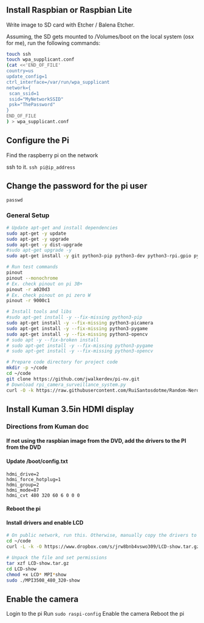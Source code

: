 # 

## Install Raspbian or Raspbian Lite

Write image to SD card with Etcher / Balena Etcher.

Assuming, the SD gets mounted to /Volumes/boot on the local system (osx for me), run the following commands:
```bash
touch ssh
touch wpa_supplicant.conf
(cat <<'END_OF_FILE'
country=us
update_config=1
ctrl_interface=/var/run/wpa_supplicant
network={
 scan_ssid=1
 ssid="MyNetworkSSID"
 psk="ThePassword"
}
END_OF_FILE
) > wpa_supplicant.conf
```

## Configure the Pi

Find the raspberry pi on the network

ssh to it.
`ssh pi@ip_address`

## Change the password for the pi user
`passwd`

### General Setup
```bash
# Update apt-get and install dependencies
sudo apt-get -y update
sudo apt-get -y upgrade
sudo apt-get -y dist-upgrade
#sudo apt-get upgrade -y
sudo apt-get install -y git python3-pip python3-dev python3-rpi.gpio python3-gpiozero

# Run test commands
pinout
pinout --monochrome
# Ex. check pinout on pi 3B+
pinout -r a020d3
# Ex. check pinout on pi zero W
pinout -r 9000c1

# Install tools and libs
#sudo apt-get install -y --fix-missing python3-pip 
sudo apt-get install -y --fix-missing python3-picamera
sudo apt-get install -y --fix-missing python3-pygame
sudo apt-get install -y --fix-missing python3-opencv
# sudo apt -y --fix-broken install
# sudo apt-get install -y --fix-missing python3-pygame
# sudo apt-get install -y --fix-missing python3-opencv

# Prepare code directory for project code
mkdir -p ~/code
cd ~/code
git clone https://github.com/jwalkerdev/pi-nv.git
# Download rpi_camera_surveillance_system.py
curl -O -k https://raw.githubusercontent.com/RuiSantosdotme/Random-Nerd-Tutorials/master/Projects/rpi_camera_surveillance_system.py
```

## Install Kuman 3.5in HDMI display
### Directions from Kuman doc
#### If not using the raspbian image from the DVD, add the drivers to the PI from the DVD

#### Update /boot/config.txt
```
hdmi_drive=2
hdmi_force_hotplug=1
hdmi_group=2
hdmi_mode=87
hdmi_cvt 480 320 60 6 0 0 0
```

#### Reboot the pi

#### Install drivers and enable LCD

```bash
# On public network, run this. Otherwise, manually copy the drivers to the pi
cd ~/code
curl -L -k -O https://www.dropbox.com/s/jrw8bnb4vswo309/LCD-show.tar.gz

# Unpack the file and set permissions
tar xzf LCD-show.tar.gz
cd LCD-show
chmod +x LCD* MPI*show
sudo ./MPI3508_480_320-show
```

## Enable the camera

Login to the pi
Run `sudo raspi-config`
Enable the camera
Reboot the pi
